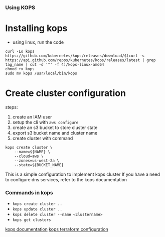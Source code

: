 ### Using KOPS

# Installing kops 
 - using linux, run the code

 ```
 curl -Lo kops https://github.com/kubernetes/kops/releases/download/$(curl -s https://api.github.com/repos/kubernetes/kops/releases/latest | grep tag_name | cut -d '"' -f 4)/kops-linux-amd64
 chmod +x kops
 sudo mv kops /usr/local/bin/kops
 ```

# Create cluster configuration
steps:
1. create an IAM user
2. setup the cli with `aws configure`
3. create an s3 bucket to store cluster state
4. export s3 bucket name and cluster name
5. create cluster with command

```
kops create cluster \
    --name=${NAME} \
    --cloud=aws \
    --zones=us-west-2a \
    --state=${BUCKET_NAME}

```

This is a simple configuration to implement kops cluster
If you have a need to configure dns services, refer to the kops documentation

### Commands in kops
- `kops create cluster ..`
- `kops update cluster ..`
- `kops delete cluster --name <clustername>`
- `kops get clusters`

[kops documentation](https://kops.sigs.k8s.io/getting_started/aws/)
[kops terraform configuration ](https://kops.sigs.k8s.io/terraform/)